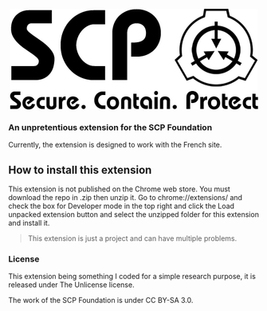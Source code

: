 <p align="center">
  <img src="https://raw.githubusercontent.com/HelloEdit/SCPExtension/master/media/logo.png" />
</p>

### An unpretentious extension for the SCP Foundation

Currently, the extension is designed to work with the French site.

## How to install this extension

This extension is not published on the Chrome web store. You must download the repo in .zip then unzip it. Go to chrome://extensions/ and check the box for Developer mode in the top right and click the Load unpacked extension button and select the unzipped folder for this extension and install it.

> This extension is just a project and can have multiple problems.

### License

This extension being something I coded for a simple research purpose, it is released under The Unlicense license.

The work of the SCP Foundation is under CC BY-SA 3.0.
